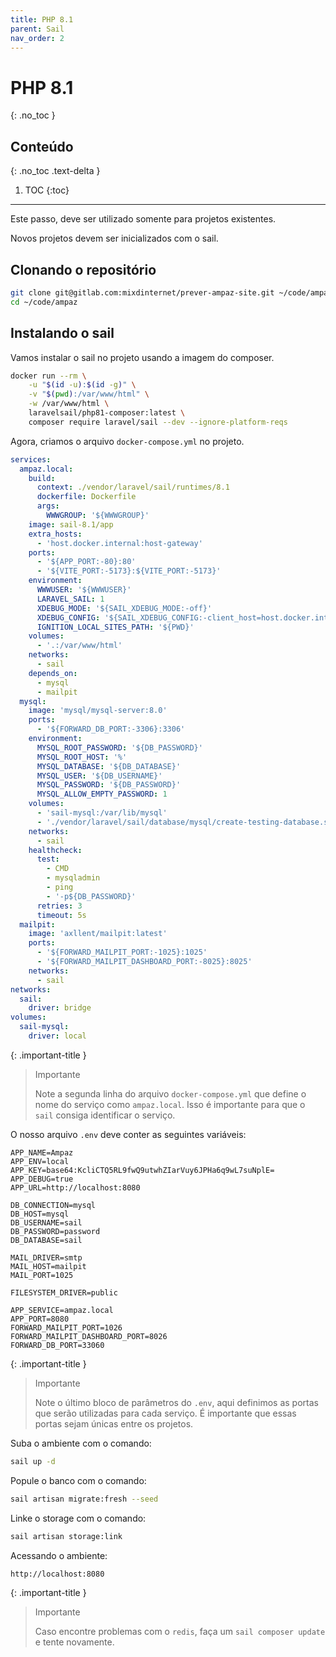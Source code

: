 ```yaml
---
title: PHP 8.1
parent: Sail
nav_order: 2
---
```


# PHP 8.1

{: .no_toc }

## Conteúdo

{: .no_toc .text-delta }

1. TOC
   {:toc}

---

Este passo, deve ser utilizado somente para projetos existentes.

Novos projetos devem ser inicializados com o sail.

## Clonando o repositório

```bash
git clone git@gitlab.com:mixdinternet/prever-ampaz-site.git ~/code/ampaz
cd ~/code/ampaz
```

## Instalando o sail

Vamos instalar o sail no projeto usando a imagem do composer.

```bash 
docker run --rm \
    -u "$(id -u):$(id -g)" \
    -v "$(pwd):/var/www/html" \
    -w /var/www/html \
    laravelsail/php81-composer:latest \
    composer require laravel/sail --dev --ignore-platform-reqs
```

Agora, criamos o arquivo `docker-compose.yml` no projeto.

```yaml
services:
  ampaz.local:
    build:
      context: ./vendor/laravel/sail/runtimes/8.1
      dockerfile: Dockerfile
      args:
        WWWGROUP: '${WWWGROUP}'
    image: sail-8.1/app
    extra_hosts:
      - 'host.docker.internal:host-gateway'
    ports:
      - '${APP_PORT:-80}:80'
      - '${VITE_PORT:-5173}:${VITE_PORT:-5173}'
    environment:
      WWWUSER: '${WWWUSER}'
      LARAVEL_SAIL: 1
      XDEBUG_MODE: '${SAIL_XDEBUG_MODE:-off}'
      XDEBUG_CONFIG: '${SAIL_XDEBUG_CONFIG:-client_host=host.docker.internal}'
      IGNITION_LOCAL_SITES_PATH: '${PWD}'
    volumes:
      - '.:/var/www/html'
    networks:
      - sail
    depends_on:
      - mysql
      - mailpit
  mysql:
    image: 'mysql/mysql-server:8.0'
    ports:
      - '${FORWARD_DB_PORT:-3306}:3306'
    environment:
      MYSQL_ROOT_PASSWORD: '${DB_PASSWORD}'
      MYSQL_ROOT_HOST: '%'
      MYSQL_DATABASE: '${DB_DATABASE}'
      MYSQL_USER: '${DB_USERNAME}'
      MYSQL_PASSWORD: '${DB_PASSWORD}'
      MYSQL_ALLOW_EMPTY_PASSWORD: 1
    volumes:
      - 'sail-mysql:/var/lib/mysql'
      - './vendor/laravel/sail/database/mysql/create-testing-database.sh:/docker-entrypoint-initdb.d/10-create-testing-database.sh'
    networks:
      - sail
    healthcheck:
      test:
        - CMD
        - mysqladmin
        - ping
        - '-p${DB_PASSWORD}'
      retries: 3
      timeout: 5s
  mailpit:
    image: 'axllent/mailpit:latest'
    ports:
      - '${FORWARD_MAILPIT_PORT:-1025}:1025'
      - '${FORWARD_MAILPIT_DASHBOARD_PORT:-8025}:8025'
    networks:
      - sail
networks:
  sail:
    driver: bridge
volumes:
  sail-mysql:
    driver: local
```

{: .important-title }
> Importante
>
> Note a segunda linha do arquivo `docker-compose.yml` que define o nome do serviço como `ampaz.local`. Isso é
> importante para que o `sail` consiga identificar o serviço.

O nosso arquivo `.env` deve conter as seguintes variáveis:

```
APP_NAME=Ampaz
APP_ENV=local
APP_KEY=base64:KcliCTQ5RL9fwQ9utwhZIarVuy6JPHa6q9wL7suNplE=
APP_DEBUG=true
APP_URL=http://localhost:8080

DB_CONNECTION=mysql
DB_HOST=mysql
DB_USERNAME=sail
DB_PASSWORD=password
DB_DATABASE=sail

MAIL_DRIVER=smtp
MAIL_HOST=mailpit
MAIL_PORT=1025

FILESYSTEM_DRIVER=public

APP_SERVICE=ampaz.local
APP_PORT=8080
FORWARD_MAILPIT_PORT=1026
FORWARD_MAILPIT_DASHBOARD_PORT=8026
FORWARD_DB_PORT=33060
```

{: .important-title }
> Importante
>
> Note o último bloco de parâmetros do `.env`, aqui definimos as portas que serão utilizadas para cada serviço. É
> importante que essas portas sejam únicas entre os projetos.

Suba o ambiente com o comando:

```bash
sail up -d
```

Popule o banco com o comando:

```bash
sail artisan migrate:fresh --seed
```

Linke o storage com o comando:

```bash
sail artisan storage:link
```

Acessando o ambiente:

```bash
http://localhost:8080
```

{: .important-title }
> Importante
>
>Caso encontre problemas com o `redis`, faça um `sail composer update` e tente novamente.

